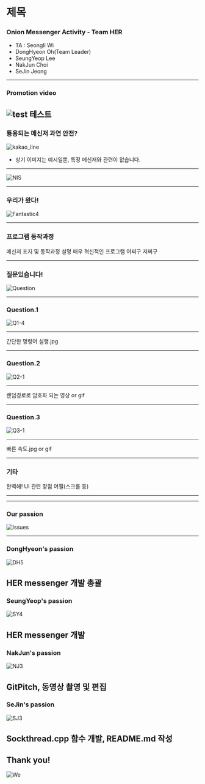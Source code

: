 # 제목
### Onion Messenger Activity - Team HER

- TA : SeongIl Wi
- DongHyeon Oh(Team Leader)
- SeungYeop Lee
- NakJun Choi
- SeJin Jeong

---
### Promotion video

![test](https://www.youtube.com/watch?v=fhbUFvoDev4)
테스트
---

### 툥용되는 메신저 과연 안전?
![kakao_line](images/kakao_line.jpg)
* 상기 이미지는 예시일뿐, 특정 메신저와 관련이 없습니다.

---

![NIS](images/NIS.jpg)

---

### 우리가 왔다!
![Fantastic4](images/Fantastic4.gif)

---

### 프로그램 동작과정
메신저 표지 및 동작과정 설명
매우 혁신적인 프로그램 어쩌구 저쩌구

---
### 질문있습니다!
![Question]()

---

### Question.1
![Q1-4](images/Q1-4.jpg)

---

간단한 명령어 실행.jpg

---

### Question.2
![Q2-1](images/Q2-1.jpg)

---

랜덤경로로 암호화 되는 영상 or gif

---

### Question.3
![Q3-1](images/Q3-1.jpg)

---

빠른 속도.jpg or gif

---

### 기타
완벽해!
UI 관련 장점 어필(스크롤 등)

---



---

### Our passion
![Issues](images/Issues.png)

---
### DongHyeon's passion
![DH5](images/DH5.png)  

HER messenger 개발 총괄
---

### SeungYeop's passion
![SY4](images/SY4.png)  

HER messenger 개발
---

### NakJun's passion
![NJ3](images/NJ3.png)  

GitPitch, 동영상 촬영 및 편집
---

### SeJin's passion
![SJ3](images/SJ3.png)  

Sockthread.cpp 함수 개발, README.md 작성
---

## Thank you!
![We](images/We.jpg)
